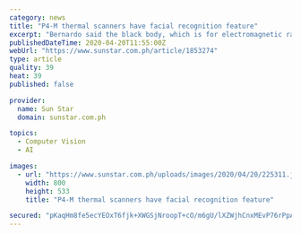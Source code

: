 ```yaml
---
category: news
title: "P4-M thermal scanners have facial recognition feature"
excerpt: "Bernardo said the black body, which is for electromagnetic radiation absorption and control, the software and face recognition are among the features they were looking for in a thermal scanner. “The idea is, it can have a database of mga faces para mo-identify,” Bernardo said. He added that it is possible that through the thermal scanner ..."
publishedDateTime: 2020-04-20T11:55:00Z
webUrl: "https://www.sunstar.com.ph/article/1853274"
type: article
quality: 39
heat: 39
published: false

provider:
  name: Sun Star
  domain: sunstar.com.ph

topics:
  - Computer Vision
  - AI

images:
  - url: "https://www.sunstar.com.ph/uploads/images/2020/04/20/225311.jpg"
    width: 800
    height: 533
    title: "P4-M thermal scanners have facial recognition feature"

secured: "pKaqHm8fe5ecYEOxT6fjk+XWGSjNroopT+cO/m6gU/lXZWjhCnxMEvP76rPpAR154FbknJGGza+zWk1RQAPwJdz8Y+cwSL8Pz/x2YTGyFJgmzaC+L/We+qPI4jBp+d0Uw8xc1NkFksdSI/wZaYv0wmZuZ+mVEh07unqtHY9Ss5WyFJtF3XECSEkcsjDDT8/GE64OUe7hAN9EQnYIstsK58fCgRt914K2tLBBpuwIccU1En3oG/nm+is2GotI/h1aEhJxyjswJhoy79ckOSC7kuHqORkNcoKhYehQEOWhbY2ZGkhyQNDoudodI44FTlWJR11aNBTS9DNFi967oJatDDeR+7FN5XqWkQFXYbrbGQHYkvLe/xah/RhsyPmORqVevOCd97OO5H4R4Ex5R2sSTHIYZA1JWc2VrNWGst1UDos5vPQPhqSJBzN2SuZr0FGpO7oIEJTvQiMPbeOUQcq1hVa/uV4x127fGNWWn68Jq90=;MUH8akB+z+sahg9W/4eU6Q=="
---
```


